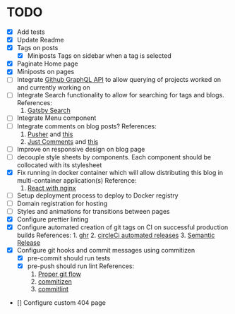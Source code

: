 # TODO

+ [x] Add tests
+ [x] Update Readme
+ [x] Tags on posts
  + [x] Miniposts Tags on sidebar when a tag is selected
+ [x] Paginate Home page
+ [x] Miniposts on pages
+ [ ] Integrate [Github GraphQL API](https://developer.github.com/v4/) to allow querying of projects worked on and currently working on
+ [ ] Integrate Search functionality to allow for searching for tags and blogs.
    References:
    1. [Gatsby Search](https://www.gatsbyjs.org/docs/adding-search/)
+ [ ] Integrate Menu component
+ [ ] Integrate comments on blog posts?
     References:
     1. [Pusher](https://pusher.com/tutorials/realtime-comments-gatsby-blog) and [this](https://codeburst.io/create-a-live-comment-feed-with-pusher-and-gatsby-react-graphql-node-js-3db043d4916)
     2. [Just Comments](https://just-comments.com/pricing.html) and [this](https://60devs.com/add-comments-to-your-gatsbyjs-blog-within-two-minutes.html)
+ [ ] Improve on responsive design on blog page
 + [ ] decouple style sheets by components. Each component should be collocated with its stylesheet
+ [x] Fix running in docker container which will allow distributing this blog in multi-container application(s)
    Reference:
    1. [React with nginx](https://mherman.org/blog/2017/12/07/dockerizing-a-react-app/#react-router-and-nginx)
+ [ ] Setup deployment process to deploy to Docker registry
+ [ ] Domain registration for hosting
+ [ ] Styles and animations for transitions between pages
+ [x] Configure prettier linting
+ [x] Configure automated creation of git tags on CI on successful production builds
    References:
        1. [ghr](https://github.com/tcnksm/ghr)
        2. [circleCi automated releases](https://dzone.com/articles/automate-github-releases-with-circleci)
        3. [Semantic Release](https://github.com/semantic-release/semantic-release)
+ [x] Configure git hooks and commit messages using commitizen
    + [x] pre-commit should run tests
    + [x] pre-push should run lint
    References:
        1. [Proper git flow](https://hackernoon.com/15-tips-to-enhance-your-github-flow-6af7ceb0d8a3)
        2. [commitizen](https://github.com/commitizen/cz-cli)
        3. [commitlint](https://github.com/marionebl/commitlint)
+ [] Configure custom 404 page

